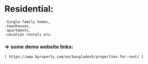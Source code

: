 # Residential: 

    -Single-family homes, 
    -townhouses, 
    -apartments,
    -vacation rentals etc.


### => some demo website links:
    [ https://www.bproperty.com/en/bangladesh/properties-for-rent/ ]